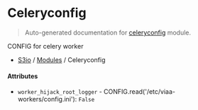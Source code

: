 # Celeryconfig

> Auto-generated documentation for [celeryconfig](../s3_io/celeryconfig.py) module.

CONFIG for celery worker

- [S3io](README.md#s3io-index) / [Modules](MODULES.md#s3io-modules) / Celeryconfig

#### Attributes

- `worker_hijack_root_logger` - CONFIG.read('/etc/viaa-workers/config.ini'): `False`
